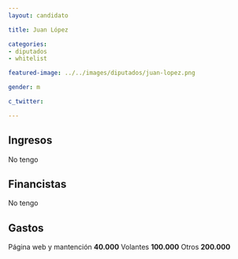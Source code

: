```yaml
---
layout: candidato

title: Juan López 

categories:
- diputados
- whitelist

featured-image: ../../images/diputados/juan-lopez.png

gender: m

c_twitter: 

---
```



## Ingresos


No tengo


## Financistas


No tengo


## Gastos


Página web y mantención  **40.000**
Volantes                 **100.000**
Otros                    **200.000**
